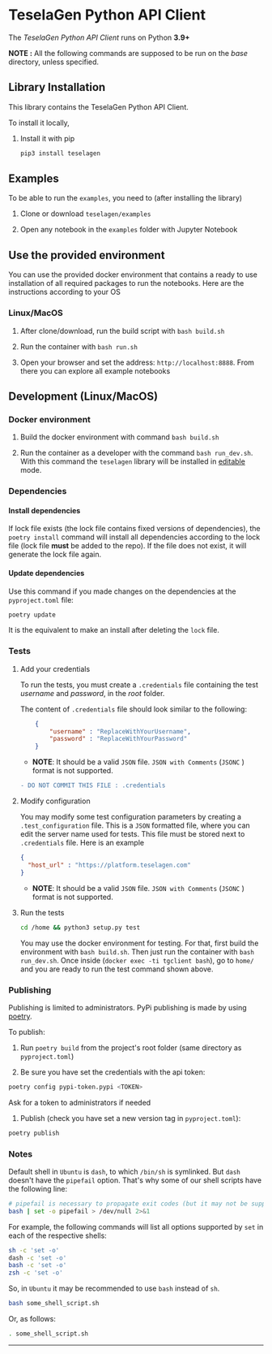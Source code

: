 # TeselaGen Python API Client

The _TeselaGen Python API Client_ runs on Python **3.9+**

**NOTE :** All the following commands are supposed to be run on the _base_ directory, unless specified.

## Library Installation

This library contains the TeselaGen Python API Client.

To install it locally,

1. Install it with pip

    ```bash
    pip3 install teselagen
    ```

## Examples

To be able to run the `examples`, you need to (after installing the library)

1. Clone or download `teselagen/examples`

1. Open any notebook in the `examples` folder with Jupyter Notebook

## Use the provided environment

You can use the provided docker environment that contains a ready to use installation of all required packages to run
the notebooks. Here are the instructions according to your OS

### Linux/MacOS

1. After clone/download, run the build script with `bash build.sh`

1. Run the container with `bash run.sh`

1. Open your browser and set the address: `http://localhost:8888`. From there you can explore all example notebooks

## Development (Linux/MacOS)

### Docker environment

1. Build the docker environment with command `bash build.sh`

1. Run the container as a developer with the command `bash run_dev.sh`.
  With this command the `teselagen` library will be installed in
  [editable](https://pip.pypa.io/en/stable/reference/pip_install/#editable-installs) mode.

### Dependencies

#### Install dependencies

If lock file exists (the lock file contains fixed versions of dependencies), the `poetry install` command will install
all dependencies according to the lock file (lock file **must** be added to the repo). If the file does not exist, it
will generate the lock file again.

#### Update dependencies

Use this command if you made changes on the dependencies at the `pyproject.toml` file:

```bash
poetry update
```

It is the equivalent to make an install after deleting the `lock` file.

### Tests

1. Add your credentials

    To run the tests, you must create a `.credentials` file containing the test _username_ and _password_, in the
    _root_ folder.

    The content of `.credentials` file should look similar to the following:

    ```JSON
        {
            "username" : "ReplaceWithYourUsername",
            "password" : "ReplaceWithYourPassword"
        }
    ````

    - **NOTE**: It should be a valid `JSON`  file. `JSON with Comments` (`JSONC` ) format is not supported.

    ```diff
    - DO NOT COMMIT THIS FILE : .credentials
    ```

1. Modify configuration

    You may modify some test configuration parameters by creating a `.test_configuration` file.
    This is a `JSON` formatted file, where you can edit the server name used for tests.
    This file must be stored next to `.credentials` file. Here is an example

    ```JSON
    {
      "host_url" : "https://platform.teselagen.com"
    }
    ```

    - **NOTE**: It should be a valid `JSON`  file. `JSON with Comments` (`JSONC` ) format is not supported.

1. Run the tests

    ```bash
    cd /home && python3 setup.py test
    ```

    You may use the docker environment for testing. For that, first build the environment with `bash build.sh`.
    Then just run the container with `bash run_dev.sh`.
    Once inside (`docker exec -ti tgclient bash`), go to `home/` and you are ready to run the test command shown above.

### Publishing

Publishing is limited to administrators. PyPi publishing is made by using [poetry](https://python-poetry.org/docs/).

To publish:

1. Run `poetry build` from the project's root folder (same directory as `pyproject.toml`)

1. Be sure you have set the credentials with the api token:

```bash
poetry config pypi-token.pypi <TOKEN>
```

Ask for a token to administrators if needed

1. Publish (check you have set a new version tag in `pyproject.toml`):

```bash
poetry publish
```

### Notes

Default shell in `Ubuntu` is `dash`, to which `/bin/sh` is symlinked. But `dash` doesn't have the `pipefail` option.
That's why some of our shell scripts have the following line:

```bash
# pipefail is necessary to propagate exit codes (but it may not be supported by your shell)
bash | set -o pipefail > /dev/null 2>&1
```

For example, the following commands will list all options supported by `set` in each of the respective shells:

```bash
sh -c 'set -o'
dash -c 'set -o'
bash -c 'set -o'
zsh -c 'set -o'
```

So, in `Ubuntu` it may be recommended to use `bash` instead of `sh`.

```bash
bash some_shell_script.sh
```

Or, as follows:

```bash
. some_shell_script.sh
```

---

<!--

# apply end-of-line normalization
git add --renormalize .

# attach to the container
docker exec --tty --interactive tgclient bash

# go to the lib folder
cd /home

# validates the structure of the pyproject.toml file
poetry check

# list all available packages in the container
poetry show
# poetry show --tree
# poetry show --outdated
# poetry show --latest

# run docstrings formatter
python3 -m docformatter --recursive --wrap-summaries 119 --wrap-descriptions 119 --in-place .

# remove unused imports
python3 -m autoflake --verbose --remove-all-unused-imports --ignore-init-module-imports --recursive --in-place .

# fix exceptions
# python3 -m tryceratops --experimental --autofix .

# autopep8
python3 -m autopep8 \
         --jobs=$(nproc) \
         --diff \
         --aggressive \
         --aggressive \
         --aggressive \
         --aggressive \
         --aggressive \
         --experimental \
         --max-line-length=119 \
         --select=E26,E265,E266,E731,E711 \
         --recursive \
         .

python3 -m autopep8 \
         --jobs=$(nproc) \
         --in-place \
         --aggressive \
         --aggressive \
         --aggressive \
         --aggressive \
         --aggressive \
         --experimental \
         --max-line-length=119 \
         --select=E26,E265,E266,E731,E711 \
         --recursive \
         .

# fixit
python3 -m fixit.cli.run_rules \
       --rules CollapseIsinstanceChecksRule \
               NoInheritFromObjectRule \
               NoRedundantLambdaRule \
               NoRedundantListComprehensionRule \
               ReplaceUnionWithOptionalRule \
               RewriteToComprehensionRule \
               UseIsNoneOnOptionalRule \
               RewriteToLiteralRule \
               NoRedundantArgumentsSuperRule \
               NoRedundantFStringRule \
               UseClsInClassmethodRule \
               UseFstringRule

python3 -m fixit.cli.apply_fix \
       --skip-autoformatter \
       --rules CollapseIsinstanceChecksRule \
               NoInheritFromObjectRule \
               NoRedundantLambdaRule \
               NoRedundantListComprehensionRule \
               ReplaceUnionWithOptionalRule \
               RewriteToComprehensionRule \
               UseIsNoneOnOptionalRule \
               RewriteToLiteralRule \
               NoRedundantArgumentsSuperRule \
               NoRedundantFStringRule \
               UseClsInClassmethodRule \
               UseFstringRule

# sort imports
python3 -m isort --jobs=8 --color .

# run code formatter
python3 -m yapf --in-place --recursive --parallel .

# run flake8
flake8

# run mypy
mypy -p teselagen

# run radon
radon cc teselagen

# run tests
python3 setup.py test

# run coverage
pytest --cov="teselagen" --cov-report term:skip-covered

# run pyclean
cd /home
python3 -m pyclean --verbose --dry-run .
cd /home

cd /home
python3 -m pyclean --verbose .
cd /home

# run cleanpy
cd /home
python3 -m cleanpy --include-builds --include-envs --include-testing --include-metadata --verbose --dry-run .
cd /home

cd /home
python3 -m cleanpy --include-builds --include-envs --include-testing --include-metadata --verbose .
cd /home

-->
